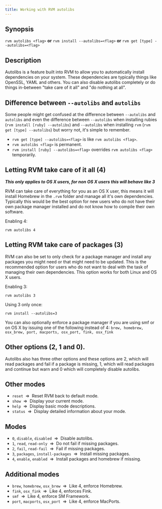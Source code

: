 ```yaml
---
title: Working with RVM autolibs
---
```


## Synopsis

`rvm autolibs <flag>` __or__ `rvm install --autolibs=<flag>` __or__ `rvm get [type] --autolibs=<flag>`

## Description

Autolibs is a feature built into RVM to allow you to automatically install dependencies on your system.  These dependencies are typically things like OpenSSL, YAML and others. You can also disable autolibs completely or do things in-between "take care of it all" and "do nothing at all".

## Difference between `--autolibs` and `autolibs`

Some people might get confused at the difference between `--autolibs` and `autolibs` and even the difference between `--autolibs` when installing rubies (`rvm install [ruby] --autolibs`) and `--autolibs` when installing `rvm` (`rvm get [type] --autolibs`) but worry not, it's simple to remember.

* `rvm get [type] --autolibs=<flag>` is like `rvm autolibs <flag>`.
* `rvm autolibs <flag>` is permanent.
* `rvm install [ruby] --autolibs=<flag>` overrides `rvm autolibs <flag>` temporarily.

## Letting RVM take care of it all (4)

__*This only applies to OS X users, for non OS X users this will behave like 3*__

RVM can take care of everything for you as an OS X user, this means it will install Homebrew in the `.rvm` folder and manage all it's own dependencies. Typically this would be the best option for new users who do not have their own package manager installed and do not know how to compile their own software.

Enabling 4:

```
rvm autolibs 4
```

## Letting RVM take care of packages (3)

RVM can also be set to only check for a package manager and install any packages you might need or that might need to be updated.  This is the recommended option for users who do not want to deal with the task of managing their own dependencies.  This option works for both Linux and OS X users.

Enabling 3:

```
rvm autolibs 3
```

Using 3 only once:

```
rvm install --autolibs=3
```

You can also optionally enforce a package manager if you are using smf or on OS X by issuing one of the following instead of 4: `brew, homebrew, osx_brew, port, macports, osx_port, fink, osx_fink`

## Other options (2, 1 and 0).

Autolibs also has three other options and these options are 2, which will read packages and fail if a package is missing, 1, which will read packages and continue but warn and 0 which will completely disable autolibs.

## Other modes

* `reset` &nbsp;=>&nbsp; Reset RVM back to default mode.
* `show` &nbsp;=>&nbsp; Display your current mode.
* `help` &nbsp;=>&nbsp; Display basic mode descriptions.
* `status` &nbsp;=>&nbsp; Display detailed information about your mode.

## Modes

* `0`, `disable`, `disabled` &nbsp;=>&nbsp; Disable autolibs.
* `1`, `read`, `read-only` &nbsp;=>&nbsp; Do not fail if missing packages.
* `2`, `fail`, `read-fail` &nbsp;=>&nbsp; Fail if missing packages.
* `3`, `packages`, `install-packages` &nbsp;=>&nbsp; Install missing packages.
* `4`, `enable`, `enabled` &nbsp;=>&nbsp; Install packages and homebrew if missing.

## Additional modes

* `brew`, `homebrew`, `osx_brew` &nbsp;=>&nbsp; Like 4, enforce Homebrew.
* `fink`, `osx_fink` &nbsp;=>&nbsp; Like 4, enforces Fink.
* `smf` &nbsp;=>&nbsp; Like 4, enforce SM Framework.
* `port`, `macports`, `osx_port` &nbsp;=>&nbsp; Like 4, enforce MacPorts.
